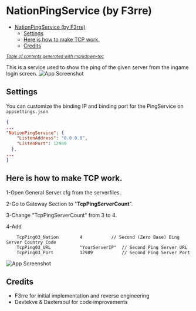 # NationPingService (by F3rre)
- [NationPingService (by F3rre)](#nationpingservice--by-f3rre-)
    * [Settings](#settings)
    * [Here is how to make TCP work.](#here-is-how-to-make-tcp-work)
    * [Credits](#credits)

<small><i><a href='http://ecotrust-canada.github.io/markdown-toc/'>Table of contents generated with markdown-toc</a></i></small>

This is a service used to show the ping of the given server from the ingame login screen.
![App Screenshot](https://i.imgur.com/iOMPFBL.png)


## Settings

You can customize the binding IP and binding port for the PingService on `appsettings.json`
````json
{
...
"NationPingService": {
    "ListenAddress": "0.0.0.0",
    "ListenPort": 12989
  },
...
}
````

## Here is how to make TCP work.

1-Open General Server.cfg from the serverfiles.

2-Go to Gateway Section to "**TcpPingServerCount**".

3-Change "TcpPingServerCount" from 3 to 4.

4-Add

```	// TcpPing01_Nation : Europe
	TcpPing03_Nation		4			// Second (Zero Base) Bing Server Country Code
	TcpPing03_URL			"YourServerIP"	// Second Ping Server URL
	TcpPing03_Port			12989			// Second Ping Server Port
```

![App Screenshot](https://i.imgur.com/T5laM3T.png)

## Credits
* F3rre for initial implementation and reverse engineering
* Devtekve & Daxtersoul for code improvements
